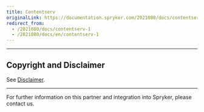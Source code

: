 ```yaml
---
title: Contentserv
originalLink: https://documentation.spryker.com/2021080/docs/contentserv-1
redirect_from:
  - /2021080/docs/contentserv-1
  - /2021080/docs/en/contentserv-1
---
```


---

## Copyright and Disclaimer

See [Disclaimer](https://github.com/spryker/spryker-documentation).

---
For further information on this partner and integration into Spryker, please contact us.

<div class="hubspot-form js-hubspot-form" data-portal-id="2770802" data-form-id="163e11fb-e833-4638-86ae-a2ca4b929a41" id="hubspot-1"></div>

